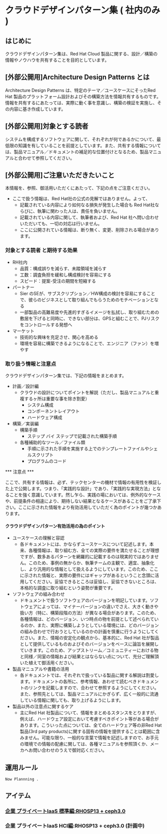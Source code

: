 # クラウドデザインパターン集 ( 社内のみ )

## はじめに

クラウドデザインパターン集は、Red Hat Cloud 製品に関する、設計／構築の情報やノウハウを共有することを目的としています。


## [外部公開用]Architecture Design Patterns とは

Architecture Design Patterns は、特定のテーマ／ユースケースにそったRed Hat 製品のプラットフォーム設計およびその構築方法を情報共有するものです。情報を共有するにあたっては、実際に動く事を意識し、構築の検証を実施し、その内容に基き作成しています。

## [外部公開用]対象とする読者 

システムを構成するソフトウェアに関して、それぞれが何であるかについて、最低限の知識を有していることを前提としています。また、共有する情報については、製品マニュアル／ドキュメントの補足的な位置付けとなるため、製品マニュアルと合わせて参照してください。

## [外部公開用]ご注意いただきたいこと

本情報を、参照、御活用いただくにあたって、下記の点をご注意ください。

* ここで扱う情報は、Red Hat社の公式の見解ではありません。よって、
  * 記載されている内容により如何なる損失が発生した場合も Red Hat社ならびに、執筆に関わった人は、責任を負いません。
  * 記載されている内容に関して、執筆者および、Red Hat 社へ問い合わせいただいても、一切の対応は行いません。
   * ここに公開されている情報は、断り無く、変更、削除される場合があります。


### 対象とする読者 と期待する効果

* RH社内
  * 品質：構成誤りを減らす、未踏領域を減らす
  * 工数：調査負担を緩和し構成検討を容易にする
  * スピード：提案-受注の期間を短縮する
* パートナー
  * Sier のSEが、サブスクリプション／HW構成の検討を容易にすることで、彼らのビジネスとして取り組んでもらうためのモチベーションとなる
  * 一部製品の高難易度や先進的すぎるイメージを払拭し、取り組むための敷居を下げると同時に、できない部分は、GPSと組むことで、PJリスクをコントロールする発想へ
* マーケット
  * 技術的な興味を充足させ、関心を高める
  * 環境を容易に構築できるようになることで、エンジニア（ファン）を増やす

### 取り扱う情報と注意点

クラウドデザインパターン集では、下記の情報をまとめます。

* 計画／設計編
  * クラウドの設計についてポイントを解説（ただし、製品マニュアルと重複するヶ所は重要な事を除き割愛）
    * システム構成
    * コンポーネントレイアウト
    * ハードウェア構成
* 構築／実装編
  * 構築手順
    * ステップ バイ ステップで記載された構築手順
  * 各種補助的なツール／ファイル類
    * 手順に示された手順を実施する上でのテンプレートファイルやシェルスクリプト
    * プログラムのコード

*** 注意点 ***

ここで、共有する情報は、必ず、テックセンターの機材で情報の有用性を検証した上で公開します。つまり、「実践的な設計」であり、「実践的な実現方法」となることを強く意識しています。然し乍ら、実践の場においては、例外的なケースや、前提条件の相違により、期待しない結果となるケースがあることをご了承下さい。ここに示された情報をより有効活用していただく為のポイントが幾つかあります。

#### クラウドデザインパターン有効活用の為のポイント

* ユースケースの理解と容認
  * 各ドキュメントには、かならずユースケースについて記述します。本来、各種情報は、取り組む方、全ての実際の要件を満たせることが理想ですが、数多あるパターンを網羅的に記載するのは現実的ではありません。このため、事例の無からか、執筆チームの主観で、適宜、抽象化し、より汎用的な情報として扱えるようにしています。このため、ここに示された情報と、実際の要件にはギャップがあるということ念頭に活用してください。妥協できるところは妥協し、妥協できないところは、本格的な調査に取り組むという姿勢が重要です。
* ソフトウェアの組み合わせ
  * ドキュメントで扱うソフトウェアのバージョンを明記しています。ソフトウェアによっては、マイナーバージョンの違いでさえ、大きく動きや扱い方（特に、構築段階の方法）が異なる場合があります。このため、各種情報は、どのバージョン、いつ時点の物を前提として述べられているのか、また、実際に構築しようとしている環境には、どのバージョンの組み合わせで行おうとしているのかの計画を慎重に行うようにしてください。また、情報の安定化の観点から、基本的に、Red Hat 社が製品として提供しているものおよびそのバージョンをベースに論旨を展開していきます。このため、アップストリーム／コミュニティーにおける物と同様／同室の情報および結果とはならない点について、充分ご理解頂いた植えて御活用ください。
* 製品マニュアルや書籍の活用
  * 各ドキュメントでは、それぞれで扱っている製品に関する解説は割愛します。ドキュメントの各所に、参考情報、あわせて読むべきドキュメントのリンクを記載しますので、合わせて参照するようにしてください。また、参照先としては、製品マニュアルにかぎらず、広く一般的に流通している情報に関しても、取り上げるようにします。
* 製品以外の注意点に関するケア
  * 主にRed Hat 社製品について、情報をまとめるスタンスをとりますが、例えば、ハードウェア設定において考慮すべきポイント等がある場合があります。こういった点については、全てのハードウェア等の非Red Hat製品(3rd paty products)に関する固有の情報を提供することは範囲に含みません。可能な限り、一般的な言葉で情報を記述しますので、お手元の環境での情報の配慮に関しては、各種マニュアルを参照頂くか、メーカへお問い合わせのうえで御対応ください。

## 運用ルール

```
Now Plannning . 
```

## アイテム

### [企業 プライベートIaaS 標準編:RHOSP13 + ceph3.0 ](EntPrivateCloudGeneral-0/EntPrivateCloudGeneral-0.md)
### 企業 プライベートIaaS HCI編:RHOSP13 + ceph3.0 (計画中)

